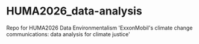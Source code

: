 # HUMA2026_data-analysis
Repo for HUMA2026 Data Environmentalism 'ExxonMobil's climate change communications: data analysis for climate justice'
